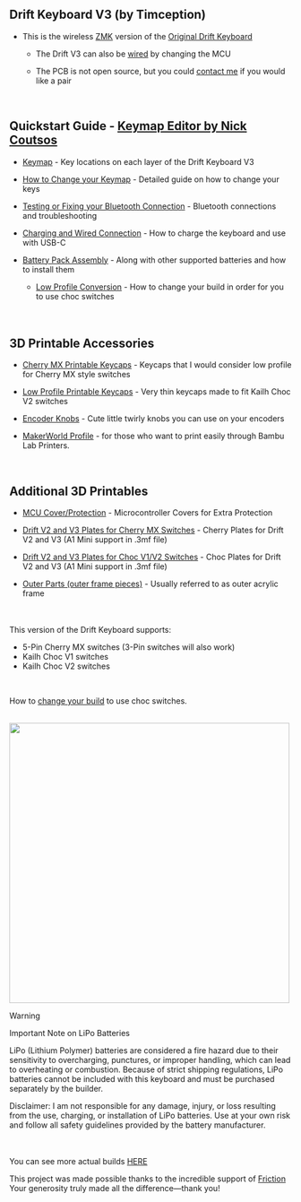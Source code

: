 ## Drift Keyboard V3 (by Timception)  

- This is the wireless [ZMK](https://zmk.dev/) version of the [Original Drift Keyboard](https://github.com/Timception/Drift)  

  - The Drift V3 can also be [wired](https://github.com/Timception/Drift-Keyboard-V3-Wired-Vial-Version) by changing the MCU  

  - The PCB is not open source, but you could [contact me](https://www.instagram.com/majin.keyboards) if you would like a pair
  <br/>  


## Quickstart Guide - [Keymap Editor by Nick Coutsos](https://nickcoutsos.github.io/keymap-editor/)  
- [Keymap](Keymap) - Key locations on each layer of the Drift Keyboard V3  

- [How to Change your Keymap](/How%20to%20Change%20your%20Keymap/) - Detailed guide on how to change your keys  

- [Testing or Fixing your Bluetooth Connection](/Testing%20or%20Fixing%20your%20Bluetooth%20Connection/) - Bluetooth connections and troubleshooting

- [Charging and Wired Connection](/Charging%20and%20Wired%20Connection/) - How to charge the keyboard and use with USB-C  

- [Battery Pack Assembly](/PS3%20Battery%20Pack%20Assembly/) - Along with other supported batteries and how to install them

  - [Low Profile Conversion](/Drift-V2-and-V3-Choc-Plates/) - How to change your build in order for you to use choc switches  
<br/><br/>  

## 3D Printable Accessories
 - [Cherry MX Printable Keycaps](/printables/Cherry-MX/) - Keycaps that I would consider low profile for Cherry MX style switches  
 - [Low Profile Printable Keycaps](/printables/Low-Profile/) - Very thin keycaps made to fit Kailh Choc V2 switches  
   
 - [Encoder Knobs](/printables/Encoder-Knobs/) - Cute little twirly knobs you can use on your encoders  
 - [MakerWorld Profile](https://makerworld.com/en/@timception) - for those who want to print easily through Bambu Lab Printers.
<br/>  

 ## Additional 3D Printables
 - [MCU Cover/Protection](/V3-MCU-Cover/) - Microcontroller Covers for Extra Protection
   
 - [Drift V2 and V3 Plates for Cherry MX Switches](/Drift-V2-and-V3-Cherry-Plates/) - Cherry Plates for Drift V2 and V3 (A1 Mini support in .3mf file)  
 
 - [Drift V2 and V3 Plates for Choc V1/V2 Switches](/Drift-V2-and-V3-Choc-Plates/) - Choc Plates for Drift V2 and V3 (A1 Mini support in .3mf file)
 
 - [Outer Parts (outer frame pieces)](/Outer-Acrylic/) - Usually referred to as outer acrylic frame  
<br/><br/>

This version of the Drift Keyboard supports:  

 - 5-Pin Cherry MX switches (3-Pin switches will also work)  
 - Kailh Choc V1 switches  
 - Kailh Choc V2 switches  
<br/>  

How to [change your build](/Drift-V2-and-V3-Choc-Plates/) to use choc switches.  
<br/>  

<img src="img/switch-support.png" width="500">  
<br/>  

>[!Warning]
>Important Note on LiPo Batteries  
>  
>LiPo (Lithium Polymer) batteries are considered a fire hazard due to their sensitivity
>to overcharging, punctures, or improper handling, which can lead to overheating or combustion.
>Because of strict shipping regulations, LiPo batteries cannot be included with this keyboard
>and must be purchased separately by the builder.  
>  
>Disclaimer: I am not responsible for any damage, injury, or loss resulting from the use,
>charging, or installation of LiPo batteries. Use at your own risk and follow all safety guidelines
>provided by the battery manufacturer.  
<br/><br/>  

You can see more actual builds [HERE](https://www.instagram.com/majin.keyboards)  

This project was made possible thanks to the incredible support of [Friction](https://github.com/friction07)  
Your generosity truly made all the difference—thank you!  
